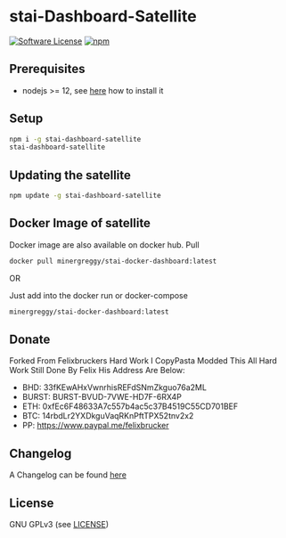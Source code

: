 stai-Dashboard-Satellite
======

[![Software License](https://img.shields.io/badge/license-GPL--3.0-brightgreen.svg?style=flat-square)](LICENSE)
[![npm](https://img.shields.io/npm/v/stai-dashboard-satellite.svg?style=flat-square)](https://registry.npmjs.org/stai-dashboard-satellite)

## Prerequisites

- nodejs >= 12, see [here](https://docs.foxypool.io/general/installing-nodejs/) how to install it

## Setup

```bash
npm i -g stai-dashboard-satellite
stai-dashboard-satellite
```

## Updating the satellite

```bash
npm update -g stai-dashboard-satellite
```

## Docker Image of satellite

Docker image are also available on docker hub.
Pull

```bash
docker pull minergreggy/stai-docker-dashboard:latest
```

OR

Just add into the docker run or docker-compose

```bash
minergreggy/stai-docker-dashboard:latest
```

## Donate

Forked From Felixbruckers Hard Work I CopyPasta Modded This All Hard Work Still Done By Felix His Address Are Below:
- BHD: 33fKEwAHxVwnrhisREFdSNmZkguo76a2ML
- BURST: BURST-BVUD-7VWE-HD7F-6RX4P
- ETH: 0xfEc6F48633A7c557b4ac5c37B4519C55CD701BEF
- BTC: 14rbdLr2YXDkguVaqRKnPftTPX52tnv2x2
- PP: https://www.paypal.me/felixbrucker

## Changelog

A Changelog can be found [here](https://github.com/MinerGreggy/stai-dashboard-satellite/blob/master/CHANGELOG.md)

## License

GNU GPLv3 (see [LICENSE](https://github.com/MinerGreggy/stai-dashboard-satellite/blob/master/LICENSE))

